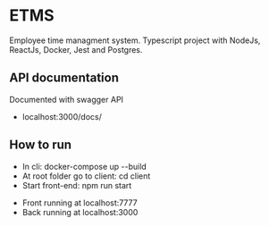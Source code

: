 # ETMS
Employee time managment system. Typescript project with NodeJs, ReactJs, Docker, Jest and Postgres.  

## API documentation

Documented with swagger API
* localhost:3000/docs/

## How to run

 * In cli: docker-compose up --build
 * At root folder go to client: cd client
 * Start front-end: npm run start

- Front running at localhost:7777
- Back running at localhost:3000
